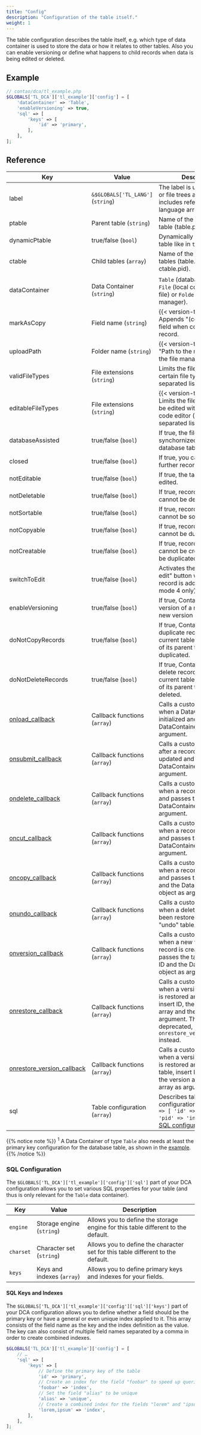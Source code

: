 ```yaml
---
title: "Config"
description: "Configuration of the table itself."
weight: 1
---
```



The table configuration describes the table itself, e.g. which type of data
container is used to store the data or how it relates to other tables. Also you
can enable versioning or define what happens to child records when data is being
edited or deleted.


## Example

```php
// contao/dca/tl_example.php
$GLOBALS['TL_DCA']['tl_example']['config'] = [
    'dataContainer' => 'Table',
    'enableVersioning' => true,
    'sql' => [
        'keys' => [
            'id' => 'primary',
        ],
    ],
];
```


## Reference

| Key                | Value                             | Description                                                                                                                                     |
|--------------------|-----------------------------------|-------------------------------------------------------------------------------------------------------------------------------------------------|
| label              | `&$GLOBALS['TL_LANG']` (`string`) | The label is used with page or file trees and typically includes reference to the language array.                                               |
| ptable             | Parent table (`string`)           | Name of the related parent table (table.pid = ptable.id).                                                                                       |
| dynamicPtable      | true/false (`bool`)               | Dynamically set the parent table like in `tl_content`.                                                                                          |
| ctable             | Child tables (`array`)            | Name of the related child tables (table.id = ctable.pid).                                                                                       |
| dataContainer      | Data Container (`string`)         | `Table` (database table)<sup>1</sup>, `File` (local configuration file) or `Folder` (file manager).                                             |
| markAsCopy         | Field name (`string`)             | {{< version-tag "4.6" >}} Appends "(copy)" to this field when copying a record.                                                                 |
| uploadPath         | Folder name (`string`)            | {{< version-tag "4.12" >}} "Path to the root folder of the file manager.                                                                        |
| validFileTypes     | File extensions (`string`)        | Limits the file manager to certain file types (comma separated list).                                                                           |
| editableFileTypes  | File extensions (`string`)        | {{< version-tag "4.12" >}} Limits the file types that can be edited with the source code editor (comma separated list).                         |
| databaseAssisted   | true/false (`bool`)               | If true, the file manager is synchornized with a database table.                                                                                |
| closed             | true/false (`bool`)               | If true, you cannot add further records to the table.                                                                                           |
| notEditable        | true/false (`bool`)               | If true, the table cannot be edited.                                                                                                            |
| notDeletable       | true/false (`bool`)               | If true, records in the table cannot be deleted.                                                                                                |
| notSortable        | true/false (`bool`)               | If true, records in the table cannot be sorted.                                                                                                 |
| notCopyable        | true/false (`bool`)               | If true, records in the table cannot be duplicated.                                                                                             |
| notCreatable       | true/false (`bool`)               | If true, records in the table cannot be created but can be duplicated.                                                                          |
| switchToEdit       | true/false (`bool`)               | Activates the "save and edit" button when a new record is added (sorting mode 4 only).                                                          |
| enableVersioning   | true/false (`bool`)               | If true, Contao saves the old version of a record when a new version is created.                                                                |
| doNotCopyRecords   | true/false (`bool`)               | If true, Contao will not duplicate records of the current table when a record of its parent table is duplicated.                                |
| doNotDeleteRecords | true/false (`bool`)               | If true, Contao will not delete records of the current table when a record of its parent table is deleted.                                      |
| [onload_callback](../callbacks/#config-onload)                       | Callback functions (`array`)      | Calls a custom function when a DataContainer is initialized and passes the DataContainer object as argument.                                                                                                            |
| [onsubmit_callback](../callbacks/#config-onsubmit)                   | Callback functions (`array`)      | Calls a custom function after a record has been updated and passes the DataContainer object as argument.                                                                                                                |
| [ondelete_callback](../callbacks/#config-ondelete)                   | Callback functions (`array`)      | Calls a custom function when a record is deleted and passes the DataContainer object as argument.                                                                                                                       |
| [oncut_callback](../callbacks/#config-oncut)                         | Callback functions (`array`)      | Calls a custom function when a record is moved and passes the DataContainer object as argument.                                                                                                                         |
| [oncopy_callback](../callbacks/#config-oncopy)                       | Callback functions (`array`)      | Calls a custom function when a record is duplicated and passes the insert ID and the DataContainer object as argument.                                                                                                  |
| [onundo_callback](../callbacks/#config-onundo)                       | Callback functions (`array`)      | Calls a custom function when a deleted record has been restored from the "undo" table.                                                                                                                                  |
| [onversion_callback](../callbacks/#config-onversion)                 | Callback functions (`array`)      | Calls a custom function when a new version of a record is created and passes the table, the insert ID and the DataContainer object as argument.                                                                         |
| [onrestore_callback](../callbacks/#config-onrestore)                 | Callback functions (`array`)      | Calls a custom function when a version of a record is restored and passes the insert ID, the table, the data array and the version as argument.  This callback is deprecated, use `onrestore_version_callback` instead. |
| [onrestore_version_callback](../callbacks/#config-onrestore-version) | Callback functions (`array`)      | Calls a custom function when a version of a record is restored and passes the table, insert ID, the table, the version and the data array as argument.                                                                  |
| sql                | Table configuration (`array`)     | Describes table configuration, e.g. `'keys' => [ 'id' => 'primary', 'pid' => 'index' ]`, see [SQL configuration](#sql-configuration).                                                         |

{{% notice note %}}
<sup>1</sup> A Data Container of type `Table` also needs at least the primary 
key configuration for the database table, as shown in the <nobr>[example](#example).</nobr>
{{% /notice %}}


### SQL Configuration

The `$GLOBALS['TL_DCA']['tl_example']['config']['sql']` part of your DCA configuration allows you to set various SQL properties for your
table (and thus is only relevant for the `Table` data container).


| Key | Value | Description |
| --- | --- | --- |
| `engine` | Storage engine (`string`) | Allows you to define the storage engine for this table different to the default. |
| `charset` | Character set (`string`) | Allows you to define the character set for this table different to the default. |
| `keys` | Keys and indexes (`array`) | Allows you to define primary keys and indexes for your fields. |


#### SQL Keys and Indexes

The `$GLOBALS['TL_DCA']['tl_example']['config']['sql']['keys']` part of your DCA configuration allows you to define whether a field should
be the primary key or have a general or even unique index applied to it. This array consists of the field name as the key and the index
definition as the value. The key can also consist of multiple field names separated by a comma in order to create combined indexes.

```php
$GLOBALS['TL_DCA']['tl_example']['config'] = [
    // …
    'sql' => [
        'keys' => [
            // Define the primary key of the table
            'id' => 'primary',
            // Create an index for the field "foobar" to speed up queries on this field
            'foobar' => 'index',
            // Set the field "alias" to be unique
            'alias' => 'unique',
            // Create a combined index for the fields "lorem" and "ipsum" to speed up queries that use both these fields
            'lorem,ipsum' => 'index',
        ],
    ],
];
```